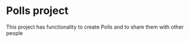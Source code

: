# Polls project
This project has functionality to create Polls and to share them with other people

